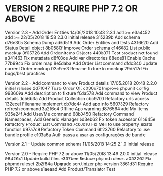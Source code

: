 
VERSION 2  REQUIRE PHP 7.2 OR ABOVE
===================================

   Version 2.3 - Add Order Entities
      14/06/2018 10:43  2.3.1  add >=
         e3a4452 add >=
      22/05/2018 18:58  2.3.0  initial release
         315239b Add schema
         d76e305 Schema Dump
         ad6d519 Add Order Entities and tests
         4316620 Add Status Detail object
         8b0580f Improve Order schema
         c146082 List public mockup
         3f65726 Add OrdemItems Objects
         440b871 Test product not found
         a341463 Fix metadata
         d8f03ce Add var directories
         88ede81 Enable Cache
         77b994b Fix order map
         8e5daba Add Order List command
         dfdc340 Update current Order mockup
         03c9ee3 Rename fixture to mockup
         29d517d Fix bugs/best practices

   Version 2.2 - Add command to view Product details
      17/05/2018 20:48  2.2.0  initial release
         2d71047 Tests Order OK
         c038e72 Improve phpunit config
         993609a Add description to fixture
         f0da578 Add command to view Product details
         dc56b3a Add Product Collection
         cbc9700 Refactory urls access
         132ece1 Filename implement
         cb7dc44 Add app info
         5607829 Refactory refresh command
         3a2f6e4 Offline App warning
         d876564 add My Items
         935e24f Add User/Me command
         68b0450 Refactory Command Namespaces, Add Generic Manager
         bd3eb62 Fix token accessor
         61b645e Refactory Product List Command
         7c60d10 Fix Meli to use property_exists function
         b97a7c9 Refactory Token Command
         6b23760 Refactory to use bundle profile
         c103a6a Auth passa a usar as configurações de bundle

   Version 2.1 - Update common schema
      11/05/2018 14:25  2.1.0  initial release

   Version 2.0 - Require PHP 7.2 or above
      11/05/2018 13:49  2.0.0  initial release
         9842641 Update build files
         e337bee Reduce phpmd ruleset
         a052262 Fix phpmd ruleset
         2b2f84a Upgrade scrutinizer php version
         3861d31 Require PHP 7.2 or above
         e1aeaad Add Product/Translator Test